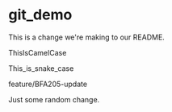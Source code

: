 # git_demo

This is a change we're making to our README.

ThisIsCamelCase

This_is_snake_case

feature/BFA205-update

Just some random change.